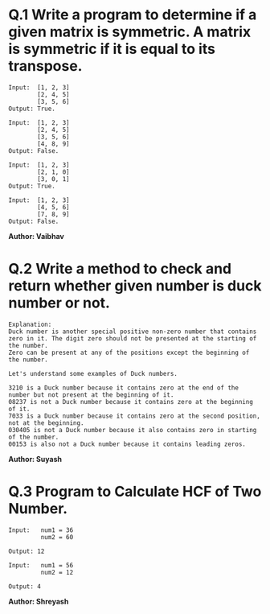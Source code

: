 # Q.1 Write a program to determine if a given matrix is symmetric. A matrix is symmetric if it is equal to its transpose.
```
Input:  [1, 2, 3]
        [2, 4, 5]
        [3, 5, 6]
Output: True.

Input:  [1, 2, 3]
        [2, 4, 5]
        [3, 5, 6]
        [4, 8, 9]
Output: False.

Input:  [1, 2, 3]
        [2, 1, 0]
        [3, 0, 1]
Output: True.

Input:  [1, 2, 3]
        [4, 5, 6]
        [7, 8, 9]
Output: False.
```
**Author: Vaibhav**

# Q.2 Write a method to check and return whether given number is duck number or not.
```
Explanation:
Duck number is another special positive non-zero number that contains zero in it. The digit zero should not be presented at the starting of the number.
Zero can be present at any of the positions except the beginning of the number.

Let's understand some examples of Duck numbers.

3210 is a Duck number because it contains zero at the end of the number but not present at the beginning of it.
08237 is not a Duck number because it contains zero at the beginning of it.
7033 is a Duck number because it contains zero at the second position, not at the beginning.
030405 is not a Duck number because it also contains zero in starting of the number.
00153 is also not a Duck number because it contains leading zeros.

```
**Author: Suyash**

# Q.3 Program to Calculate HCF of Two Number.
``` 
Input:   num1 = 36
         num2 = 60

Output: 12

Input:   num1 = 56
         num2 = 12

Output: 4

```

**Author: Shreyash**



